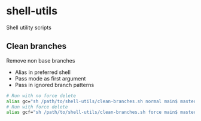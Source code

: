 # shell-utils

Shell utility scripts

## Clean branches

Remove non base branches
- Alias in preferred shell
- Pass mode as first argument
- Pass in ignored branch patterns

```sh
# Run with no force delete
alias gc="sh /path/to/shell-utils/clean-branches.sh normal main$ master$"
# Run with force delete
alias gcf="sh /path/to/shell-utils/clean-branches.sh force main$ master$"
```
